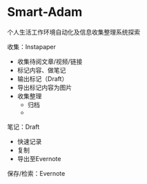 # Smart-Adam

个人生活工作环境自动化及信息收集整理系统探索

收集：Instapaper
- 收集待阅文章/视频/链接
- 标记内容、做笔记
- 输出标记（Draft）
- 导出标记内容为图片
- 收集整理
  - 归档
  - 

笔记：Draft
- 快速记录
- 复制
- 导出至Evernote

保存/检索：Evernote
